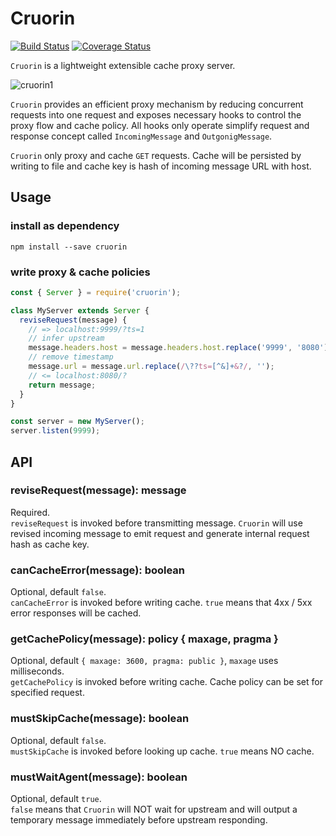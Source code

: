 # Cruorin

[![Build Status](https://travis-ci.org/gaapx/cruorin.svg?branch=master)](https://travis-ci.org/gaapx/cruorin)
[![Coverage Status](https://coveralls.io/repos/github/gaapx/cruorin/badge.svg?branch=master)](https://coveralls.io/github/gaapx/cruorin?branch=master)

`Cruorin` is a lightweight extensible cache proxy server.

![cruorin1](https://raw.githubusercontent.com/gaapx/cruorin/master/docs/cruorin1.svg)

`Cruorin` provides an efficient proxy mechanism by reducing concurrent requests into one request and exposes necessary hooks to control the proxy flow and cache policy. All hooks only operate simplify request and response concept called `IncomingMessage` and `OutgonigMessage`.

`Cruorin` only proxy and cache `GET` requests. Cache will be persisted by writing to file and cache key is hash of incoming message URL with host.  

## Usage

### install as dependency

`npm install --save cruorin`

### write proxy & cache policies

```js
const { Server } = require('cruorin');

class MyServer extends Server {
  reviseRequest(message) {
    // => localhost:9999/?ts=1
    // infer upstream
    message.headers.host = message.headers.host.replace('9999', '8080');
    // remove timestamp
    message.url = message.url.replace(/\??ts=[^&]+&?/, '');
    // <= localhost:8080/?
    return message;
  }
}

const server = new MyServer();
server.listen(9999);
```

## API

### reviseRequest(message): message

Required.  
`reviseRequest` is invoked before transmitting message. `Cruorin` will use revised incoming message to emit request and generate internal request hash as cache key.  

### canCacheError(message): boolean

Optional, default `false`.  
`canCacheError` is invoked before writing cache. `true` means that 4xx / 5xx error responses will be cached.

### getCachePolicy(message): policy { maxage, pragma }

Optional, default `{ maxage: 3600, pragma: public }`, `maxage` uses milliseconds.  
`getCachePolicy` is invoked before writing cache. Cache policy can be set for specified request.

### mustSkipCache(message): boolean

Optional, default `false`.  
`mustSkipCache` is invoked before looking up cache. `true` means NO cache.

### mustWaitAgent(message): boolean

Optional, default `true`.  
`false` means that `Cruorin` will NOT wait for upstream and will output a temporary message immediately before upstream responding.
